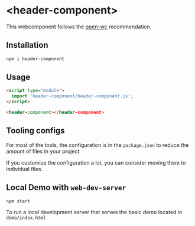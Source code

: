 # \<header-component>

This webcomponent follows the [open-wc](https://github.com/open-wc/open-wc) recommendation.

## Installation
```bash
npm i header-component
```

## Usage
```html
<script type="module">
  import 'header-component/header-component.js';
</script>

<header-component></header-component>
```



## Tooling configs

For most of the tools, the configuration is in the `package.json` to reduce the amount of files in your project.

If you customize the configuration a lot, you can consider moving them to individual files.

## Local Demo with `web-dev-server`
```bash
npm start
```
To run a local development server that serves the basic demo located in `demo/index.html`
